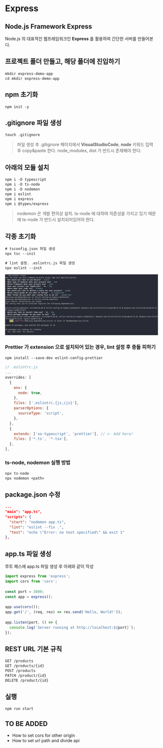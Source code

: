 # Express

## Node.js Framework Express

Node.js 의 대표적인 웹프레임워크인 **Express** 를 활용하여 간단한 서버를 만들어본다.

## 프로젝트 폴더 만들고, 해당 폴더에 진입하기

```shell
mkdir express-demo-app
cd mkdir express-demo-app
```

## npm 초기화

```shell
npm init -y
```

## .gitignore 파일 생성

```shell
touch .gitignore
```

> 파일 생성 후 .gitignore 페이지에서 **VisualStudioCode**, **node** 키워드 입력 후
> copy&paste 한다. node_modules, dist 가 반드시 존재해야 한다.

## 아래의 모듈 설치

```shell
npm i -D typescript
npm i -D ts-node
npm i -D nodemon
npm i eslint
npm i express
npm i @types/express
```

> nodemon 은 개발 편의상 설치. ts-node 에 대하여 의존성을 가지고 있기 때문에
> ts-node 가 반드시 설치되어있어야 한다.

## 각종 초기화

```shell
# tsconfig.json 파일 생성
npx tsc --init
```

```shell
# lint 설정. .eslintrc.js 파일 생성
npx eslint --init
```

![lint-init-for-node.png](/asset/lint-init-for-node.png)

### Prettier 가 extension 으로 설치되어 있는 경우, lint 설정 후 충돌 피하기

```shell
npm install --save-dev eslint-config-prettier
```

```javascript
// .eslintrc.js
...
overrides: [
  {
    env: {
      node: true,
    },
    files: ['.eslintrc.{js,cjs}'],
    parserOptions: {
      sourceType: 'script',
    },
  },
  {
    extends: ['xo-typescript', 'prettier'], // <- Add here!
    files: ['*.ts', '*.tsx'],
  },
],
```

### ts-node, nodemon 실행 방법

```shell
npx ts-node
npx nodemon <path>
```

## package.json 수정

```json
...
"main": "app.ts",
"scripts": {
  "start": "nodemon app.ts",
  "lint": "eslint --fix .",
  "test": "echo \"Error: no test specified\" && exit 1"
},
```

## app.ts 파일 생성

루트 패스에 app.ts 파일 생성 후 아래와 같이 작성

```javascript
import express from 'express';
import cors from 'cors';

const port = 3000;
const app = express();

app.use(cors());
app.get('/', (req, res) => res.send('Hello, World!'));

app.listen(port, () => {
  console.log(`Server running at http://localhost:${port}`);
});
```

## REST URL 기본 규칙

```plain
GET /products
GET /products/{id}
POST /products
PATCH /product/{id}
DELETE /product/{id}
```

## 실행

```shell
npm run start
```

## TO BE ADDED

- How to set cors for other origin
- How to set url path and divide api
